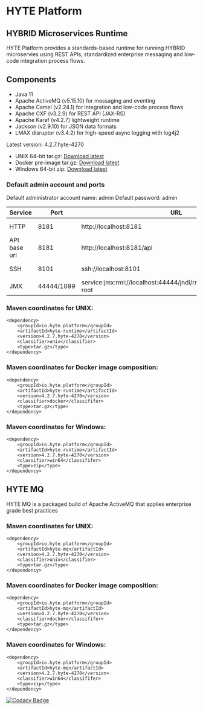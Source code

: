 # HYTE Platform #

## HYBRID Microservices Runtime ##

HYTE Platform provides a standards-based runtime for running HYBRID microservies using REST APIs, standardized enterprise messaging and low-code integration process flows.

## Components ##

 * Java 11
 * Apache ActiveMQ (v5.15.10) for messaging and eventing
 * Apache Camel (v2.24.1) for integration and low-code process flows
 * Apache CXF (v3.2.9) for REST API (JAX-RS) 
 * Apache Karaf (v4.2.7) lightweight runtime
 * Jackson (v2.9.10) for JSON data formats
 * LMAX disruptor (v3.4.2) for high-speed async logging with log4j2

Latest version: 4.2.7.hyte-4270

 * UNIX 64-bit tar.gz: [Download latest](http://central.maven.org/maven2/io/hyte/platform/hyte-runtime/4.2.7.hyte-4270/hyte-runtime-4.2.7.hyte-4270-unix.tar.gz)
 * Docker pre-image tar.gz: [Download latest](http://central.maven.org/maven2/io/hyte/platform/hyte-runtime/4.2.7.hyte-4270/hyte-runtime-4.2.7.hyte-4270-docker.tar.gz)
 * Windows 64-bit zip: [Download latest](http://central.maven.org/maven2/io/hyte/platform/hyte-runtime/4.2.7.hyte-4270/hyte-runtime-4.2.7.hyte-4270-win64.zip)

### Default admin account and ports ###

Default administrator account name: admin
Default password: admin

| **Service** | **Port** | **URL** | **Example usage** |
|---------|------|-----|---------|
| HTTP    | 8181 | http://localhost:8181 | wget http://localhost:8181 |
| API base url | 8181 | http://localhost:8181/api | wget http://localhost:8181/api |
| SSH     | 8101 | ssh://localhost:8101 | ssh -p 8101 admin@localhost |
| JMX     | 44444/1099 | service:jmx:rmi://localhost:44444/jndi/rmi://localhost:1099/karaf-root | |

### Maven coordinates for UNIX: ###
```
<dependency>
    <groupId>io.hyte.platform</groupId>
    <artifactId>hyte-runtime</artifactId>
    <version>4.2.7.hyte-4270</version>
    <classifier>unix</classifier>
    <type>tar.gz</type>
</dependency>
```

### Maven coordinates for Docker image composition: ###
```
<dependency>
    <groupId>io.hyte.platform</groupId>
    <artifactId>hyte-runtime</artifactId>
    <version>4.2.7.hyte-4270</version>
    <classifier>docker</classififer>
    <type>tar.gz</type>
</dependency>
```

### Maven coordinates for Windows: ###
```
<dependency>
    <groupId>io.hyte.platform</groupId>
    <artifactId>hyte-runtime</artifactId>
    <version>4.2.7.hyte-4270</version>
    <classifier>win64</classififer>
    <type>zip</type>
</dependency>
```

## HYTE MQ ##

HYTE MQ is a packaged build of Apache ActiveMQ that applies enterprise grade best practices

### Maven coordinates for UNIX: ###
```
<dependency>
    <groupId>io.hyte.platform</groupId>
    <artifactId>hyte-mq</artifactId>
    <version>4.2.7.hyte-4270</version>
    <classifier>unix</classifier>
    <type>tar.gz</type>
</dependency>
```

### Maven coordinates for Docker image composition: ###
```
<dependency>
    <groupId>io.hyte.platform</groupId>
    <artifactId>hyte-mq</artifactId>
    <version>4.2.7.hyte-4270</version>
    <classifier>docker</classififer>
    <type>tar.gz</type>
</dependency>
```

### Maven coordinates for Windows: ###
```
<dependency>
    <groupId>io.hyte.platform</groupId>
    <artifactId>hyte-mq</artifactId>
    <version>4.2.7.hyte-4270</version>
    <classifier>win64</classififer>
    <type>zip</type>
</dependency>
```

[![Codacy Badge](https://api.codacy.com/project/badge/Grade/32c2b2ab5c3e4646bda106ee65e9a6d1)](https://www.codacy.com/app/mattrpav_2/runtime?utm_source=github.com&amp;utm_medium=referral&amp;utm_content=hyteio/runtime&amp;utm_campaign=Badge_Grade)
